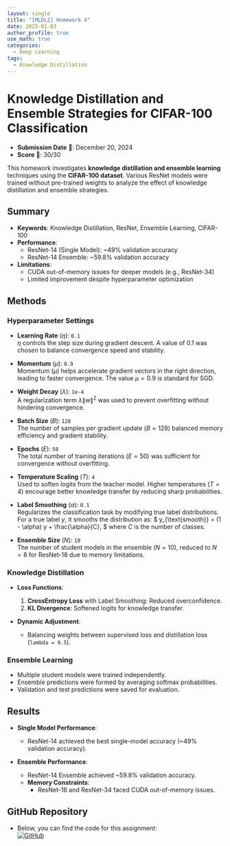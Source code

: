 ```yaml
---
layout: single
title: "[MLDL2] Homework 4"
date: 2025-01-03
author_profile: true
use_math: true
categories:
  - Deep Learning
tags:
  - Knowledge Distillation
---
```


# Knowledge Distillation and Ensemble Strategies for CIFAR-100 Classification

- **Submission Date** 📅: December 20, 2024  
- **Score** 🌟: 30/30  

This homework investigates **knowledge distillation and ensemble learning** techniques using the **CIFAR-100 dataset**. Various ResNet models were trained without pre-trained weights to analyze the effect of knowledge distillation and ensemble strategies.

## Summary
- **Keywords**: Knowledge Distillation, ResNet, Ensemble Learning, CIFAR-100
- **Performance**:
  - ResNet-14 (Single Model): ~49% validation accuracy
  - ResNet-14 Ensemble: ~59.8% validation accuracy
- **Limitations**:
  - CUDA out-of-memory issues for deeper models (e.g., ResNet-34)
  - Limited improvement despite hyperparameter optimization

## Methods
### Hyperparameter Settings
- **Learning Rate** ($\eta$): `0.1`  
  $\eta$ controls the step size during gradient descent. A value of 0.1 was chosen to balance convergence speed and stability.
  
- **Momentum** ($\mu$): `0.9`  
  Momentum ($\mu$) helps accelerate gradient vectors in the right direction, leading to faster convergence. The value $\mu = 0.9$ is standard for SGD.

- **Weight Decay** ($\lambda$): `1e-4`  
  A regularization term $\lambda \|w\|^2$ was used to prevent overfitting without hindering convergence.

- **Batch Size** ($B$): `128`  
  The number of samples per gradient update ($B = 128$) balanced memory efficiency and gradient stability.

- **Epochs** ($E$): `50`  
  The total number of training iterations ($E = 50$) was sufficient for convergence without overfitting.

- **Temperature Scaling** ($T$): `4`  
  Used to soften logits from the teacher model. Higher temperatures ($T = 4$) encourage better knowledge transfer by reducing sharp probabilities.

- **Label Smoothing** ($\alpha$): `0.1`  
  Regularizes the classification task by modifying true label distributions.  
  For a true label $y$, it smooths the distribution as:
  $
  y_{\text{smooth}} = (1 - \alpha) y + \frac{\alpha}{C},
  $
  where $C$ is the number of classes.

- **Ensemble Size** ($N$): `10`  
  The number of student models in the ensemble ($N = 10$), reduced to $N = 8$ for ResNet-18 due to memory limitations.


### Knowledge Distillation
- **Loss Functions**:
  1. **CrossEntropy Loss** with Label Smoothing: Reduced overconfidence.  
  2. **KL Divergence**: Softened logits for knowledge transfer.

- **Dynamic Adjustment**:
  - Balancing weights between supervised loss and distillation loss (`lambda = 0.5`).

### Ensemble Learning
- Multiple student models were trained independently.
- Ensemble predictions were formed by averaging softmax probabilities.
- Validation and test predictions were saved for evaluation.

## Results
- **Single Model Performance**:
  - ResNet-14 achieved the best single-model accuracy (~49% validation accuracy).

- **Ensemble Performance**:
  - ResNet-14 Ensemble achieved ~59.8% validation accuracy.
  - **Memory Constraints**:
    - ResNet-18 and ResNet-34 faced CUDA out-of-memory issues.

## GitHub Repository
- Below, you can find the code for this assignment:  
  [![GitHub](https://img.shields.io/badge/GitHub-Repository-black?logo=github)](https://github.com/stateun/MLDL2/tree/main/Transfer_learning)